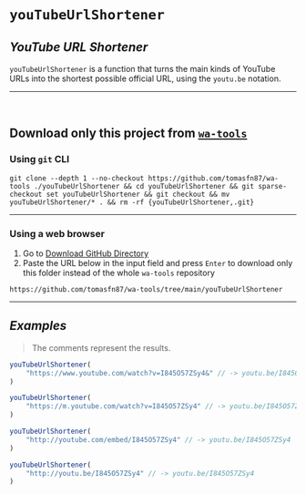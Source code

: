 # `youTubeUrlShortener`

## *YouTube URL Shortener*

`youTubeUrlShortener` is a function that turns the main kinds of YouTube URLs into the shortest possible official URL, using the `youtu.be` notation.

---

<br>

## Download only this project from [`wa-tools`](https://github.com/tomasfn87/wa-tools)

### Using `git` CLI

```shell
git clone --depth 1 --no-checkout https://github.com/tomasfn87/wa-tools ./youTubeUrlShortener && cd youTubeUrlShortener && git sparse-checkout set youTubeUrlShortener && git checkout && mv youTubeUrlShortener/* . && rm -rf {youTubeUrlShortener,.git}
```

---

### Using a web browser

1. Go to [Download GitHub Directory](https://download-directory.github.io)
2. Paste the URL below in the input field and press `Enter` to download only this folder instead of the whole `wa-tools` repository

```uri
https://github.com/tomasfn87/wa-tools/tree/main/youTubeUrlShortener
```

---

## *Examples*

> The comments represent the results.

```javascript
youTubeUrlShortener(
    "https://www.youtube.com/watch?v=I845O57ZSy4&" // -> youtu.be/I845O57ZSy4
)
```

```javascript
youTubeUrlShortener(
    "https://m.youtube.com/watch?v=I845O57ZSy4" // -> youtu.be/I845O57ZSy4
)
```

```javascript
youTubeUrlShortener(
    "http://youtube.com/embed/I845O57ZSy4" // -> youtu.be/I845O57ZSy4
)
```

```javascript
youTubeUrlShortener(
    "http://youtu.be/I845O57ZSy4" // -> youtu.be/I845O57ZSy4
)
```
